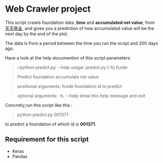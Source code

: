 
# Web Crawler project
This script crawls foundation data ,**time** and **accumulated net value**, from [天天基金](http://fund.eastmoney.com/), and gives you a prediction of how accumulated value will be the next day by the end of the plot.

The data is from a period between the time you run the script and 200 days ago.

Have a look at the help documention of this script parameters:

> \>python predict.py --help
>       usage: predict.py [-h] fcode

> Predict foundation accumulate net value

>positional arguments:
	    fcode       foundation id to predict

> optional arguments:
  -h, --help  show this help message and exit


  Concretly,run this script like this :

>  python predict.py 001371

  to predict a foundation of which id is  **001371**.

## Requirement for this script
- Keras
- Pandas

